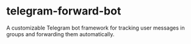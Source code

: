 # telegram-forward-bot
A customizable Telegram bot framework for tracking user messages in groups and forwarding them automatically.
